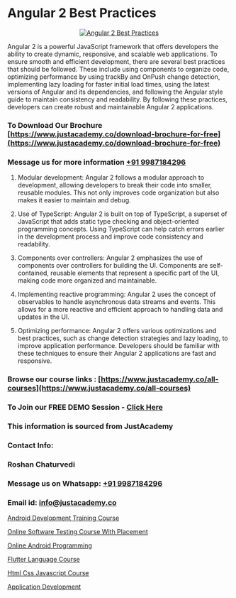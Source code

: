 # Angular 2 Best Practices

<p align="center">
  <a href="https://justacademy.co/course-detail/angular-training">
    <img src="https://justacademy.co/storage2/course_image/1676637041_course_image.webp" alt="Angular 2 Best Practices">
  </a>
</p>


Angular 2 is a powerful JavaScript framework that offers developers the ability to create dynamic, responsive, and scalable web applications. To ensure smooth and efficient development, there are several best practices that should be followed. These include using components to organize code, optimizing performance by using trackBy and OnPush change detection, implementing lazy loading for faster initial load times, using the latest versions of Angular and its dependencies, and following the Angular style guide to maintain consistency and readability. By following these practices, developers can create robust and maintainable Angular 2 applications.
### To Download Our Brochure [https://www.justacademy.co/download-brochure-for-free](https://www.justacademy.co/download-brochure-for-free)
### Message us for more information [+91 9987184296](https://api.whatsapp.com/send?phone=919987184296)
1) Modular development: Angular 2 follows a modular approach to development, allowing developers to break their code into smaller, reusable modules. This not only improves code organization but also makes it easier to maintain and debug.

2) Use of TypeScript: Angular 2 is built on top of TypeScript, a superset of JavaScript that adds static type checking and object-oriented programming concepts. Using TypeScript can help catch errors earlier in the development process and improve code consistency and readability.

3) Components over controllers: Angular 2 emphasizes the use of components over controllers for building the UI. Components are self-contained, reusable elements that represent a specific part of the UI, making code more organized and maintainable.

4) Implementing reactive programming: Angular 2 uses the concept of observables to handle asynchronous data streams and events. This allows for a more reactive and efficient approach to handling data and updates in the UI.

5) Optimizing performance: Angular 2 offers various optimizations and best practices, such as change detection strategies and lazy loading, to improve application performance. Developers should be familiar with these techniques to ensure their Angular 2 applications are fast and responsive.

### Browse our course links : [https://www.justacademy.co/all-courses](https://www.justacademy.co/all-courses) 
### To Join our FREE DEMO Session - [Click Here](https://www.justacademy.co/register-for-course-demo)


### This information is sourced from JustAcademy
### Contact Info:
### Roshan Chaturvedi
### Message us on Whatsapp: [+91 9987184296](https://api.whatsapp.com/send?phone=919987184296)
### Email id: [info@justacademy.co](mailto:info@justacademy.co)
                
[Android Development Training Course](https://www.linkedin.com/pulse/android-development-training-course-justacademy-sunnyvale-prt6f/)

[Online Software Testing Course With Placement](https://www.linkedin.com/pulse/online-software-testing-course-placement-justacademy-hyderabad-wesvc?trackingId=lfo7PvfsS%2F6c12NBCE106g%3D%3D&lipi=urn%3Ali%3Apage%3Ad_flagship3_company_admin%3BHOARzOn6RjSLHiGUJj0uqA%3D%3D)

[Online Android Programming](https://medium.com/@kumarishimmi99/online-android-programming-d8644f34739d)

[Flutter Language Course](https://medium.com/@akanshapatil/flutter-language-course-c99cb20e5d75)

[Html Css Javascript Course](https://justacademyin.github.io/Articles/Html-Css-Javascript-Course)

[Application Development](https://justacademyin.github.io/Articles/Application-Development)

